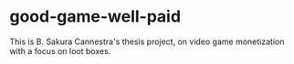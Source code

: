 # good-game-well-paid

This is B. Sakura Cannestra's thesis project, on video game monetization with a focus on loot boxes.
